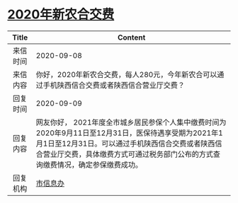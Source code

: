 # <a href="http://www.shangluo.gov.cn/zmhd/ldxxxx.jsp?urltype=leadermail.LeaderMailContentUrl&wbtreeid=1112&leadermailid=6424">2020年新农合交费</a>
|Title|Content|
|:---:|---|
|来信时间|2020-09-08|
|来信内容|你好，2020年新农合交费，每人280元，今年新农合可以通过手机陕西信合交费或者陕西信合营业厅交费？|
|回复时间|2020-09-09|
|回复内容|网友你好， 2021年度全市城乡居民参保个人集中缴费时间为2020年9月11日至12月31日，医保待遇享受期为2021年1月1日至12月31日。可以通过手机陕西信合交费或者陕西信合营业厅交费，具体缴费方式可通过税务部门公布的方式查询缴费情况，确定参保缴费成功。|
|回复机构|<a href="../../categories/agencies/市信息办.md">市信息办</a>|

